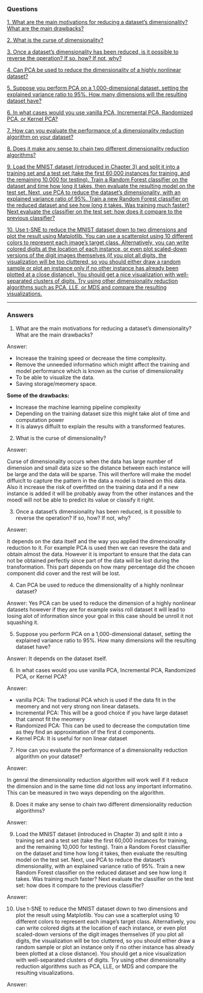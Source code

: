 ### Questions ###

[1. What are the main motivations for reducing a dataset’s dimensionality? What are the main drawbacks?]()

[2. What is the curse of dimensionality?]()

[3. Once a dataset’s dimensionality has been reduced, is it possible to reverse the operation? If so, how? If not, why?]()

[4. Can PCA be used to reduce the dimensionality of a highly nonlinear dataset?]()

[5. Suppose you perform PCA on a 1,000-dimensional dataset, setting the explained variance ratio to 95%. How many dimensions will the resulting dataset have?]()

[6. In what cases would you use vanilla PCA, Incremental PCA, Randomized PCA, or Kernel PCA?]()

[7. How can you evaluate the performance of a dimensionality reduction algorithm on your dataset?]()

[8. Does it make any sense to chain two different dimensionality reduction algorithms?]()

[9. Load the MNIST dataset (introduced in Chapter 3) and split it into a training set and a test set (take the first 60,000 instances for training, and the remaining
10,000 for testing). Train a Random Forest classifier on the dataset and time how long it takes, then evaluate the resulting model on the test set. Next, use PCA to
reduce the dataset’s dimensionality, with an explained variance ratio of 95%. Train a new Random Forest classifier on the reduced dataset and see how long it
takes. Was training much faster? Next evaluate the classifier on the test set: how does it compare to the previous classifier?]()

[10. Use t-SNE to reduce the MNIST dataset down to two dimensions and plot the result using Matplotlib. You can use a scatterplot using 10 different colors to represent each image’s target class. Alternatively, you can write colored digits at the location of each instance, or even plot scaled-down versions of the digit images
themselves (if you plot all digits, the visualization will be too cluttered, so you should either draw a random sample or plot an instance only if no other instance
has already been plotted at a close distance). You should get a nice visualization with well-separated clusters of digits. Try using other dimensionality reduction
algorithms such as PCA, LLE, or MDS and compare the resulting visualizations.]()

-----------------------------------------------------------------------------------------------------------------------------------------------------------------------
### Answers ###

1. What are the main motivations for reducing a dataset’s dimensionality? What are the main drawbacks?

Answer:
* Increase the training speed or decrease the time complexity.
* Remove the unneeded informatino which might affect the training and model performance which is known as the curise of dimensiionality 
* To be able to visualize the data. 
* Saving storage/meomery space. 

**Some of the drawbacks:** 

* Increase the machine learning pipeline complexity 
* Depending on the training dataset size this might take alot of time and computation power
* It is alawys diffuilt to explain the results with a transformed features. 

2. What is the curse of dimensionality?

Answer:

Curse of dimensionality occurs when the data has large number of dimension and small data size so the distance between each instance will be large and the data will be sparse. This will therfore will make the model diffuiclt to capture the pattern in the data a model is trained on this data. Also it increase the risk of  overfitted on the training data and if a new instance is added it will be probably away from the other instances and the moedl will not be able to predict its value or classify it right. 

3. Once a dataset’s dimensionality has been reduced, is it possible to reverse the operation? If so, how? If not, why?

Answer:

It depends on the data itself and the way you applied the dimensionality reduction to it. For example PCA is used then we can revesre the data and obtain almost the data. However it is important to ensure that the data can not be obtained perfectly since part of the data will be lost during the transformation. This part depends on how many percentage did the chosen component did cover and the rest will be lost. 

4. Can PCA be used to reduce the dimensionality of a highly nonlinear dataset?

Answer:
Yes PCA can be used to reduce the dimension of a highly nonlinear datasets however if they are for example swiss roll dataset it will lead to losing alot of information since your goal in this case should be unroll it not squashing it. 

5. Suppose you perform PCA on a 1,000-dimensional dataset, setting the explained variance ratio to 95%. How many dimensions will the resulting dataset have?

Answer:
It depends on the dataset itself.


6. In what cases would you use vanilla PCA, Incremental PCA, Randomized PCA, or Kernel PCA?

Answer:
* vanilla PCA: The tradional PCA which is used if the data fit in the meomery and not very strong non linear datasets. 
* Incremental PCA: This will be a good choice if you have large dataset that cannot fit the meomery 
* Randomized PCA: This can be used to decrease the computation time as they find an approximation of the first d components.
* Kernel PCA: It is useful for non linear dataset

7. How can you evaluate the performance of a dimensionality reduction algorithm on your dataset?

Answer:

In genral the dimensionality reduction algorithm will work well if it reduce the dimension and in the same time did not loss any important informatino. This can be measured in two ways depending on the algorithm. 

8. Does it make any sense to chain two different dimensionality reduction algorithms?

Answer:


9. Load the MNIST dataset (introduced in Chapter 3) and split it into a training set and a test set (take the first 60,000 instances for training, and the remaining
10,000 for testing). Train a Random Forest classifier on the dataset and time how long it takes, then evaluate the resulting model on the test set. Next, use PCA to
reduce the dataset’s dimensionality, with an explained variance ratio of 95%. Train a new Random Forest classifier on the reduced dataset and see how long it
takes. Was training much faster? Next evaluate the classifier on the test set: how does it compare to the previous classifier?

Answer:



10. Use t-SNE to reduce the MNIST dataset down to two dimensions and plot the result using Matplotlib. You can use a scatterplot using 10 different colors to represent each image’s target class. Alternatively, you can write colored digits at the location of each instance, or even plot scaled-down versions of the digit images
themselves (if you plot all digits, the visualization will be too cluttered, so you should either draw a random sample or plot an instance only if no other instance
has already been plotted at a close distance). You should get a nice visualization with well-separated clusters of digits. Try using other dimensionality reduction
algorithms such as PCA, LLE, or MDS and compare the resulting visualizations.

Answer:


